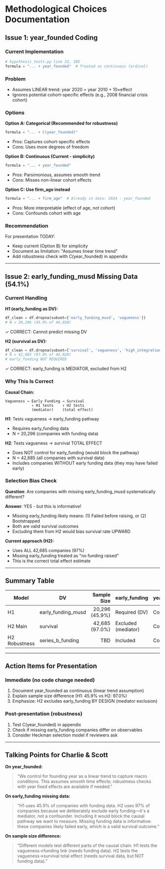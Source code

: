 # Methodological Choices Documentation

## Issue 1: year_founded Coding

### Current Implementation
```python
# hypothesis_tests.py line 33, 105
formula = "... + year_founded"  # Treated as continuous (ordinal)
```

### Problem
- Assumes LINEAR trend: year 2020 = year 2010 + 10×effect
- Ignores potential cohort-specific effects (e.g., 2008 financial crisis cohort)

### Options

**Option A: Categorical (Recommended for robustness)**
```python
formula = "... + C(year_founded)"
```
- Pros: Captures cohort-specific effects
- Cons: Uses more degrees of freedom

**Option B: Continuous (Current - simplicity)**
```python
formula = "... + year_founded"
```
- Pros: Parsimonious, assumes smooth trend
- Cons: Misses non-linear cohort effects

**Option C: Use firm_age instead**
```python
formula = "... + firm_age"  # Already in data: 2024 - year_founded
```
- Pros: More interpretable (effect of age, not cohort)
- Cons: Confounds cohort with age

### Recommendation
For presentation TODAY:
- Keep current (Option B) for simplicity
- Document as limitation: "Assumes linear time trend"
- Add robustness check with C(year_founded) in appendix

---

## Issue 2: early_funding_musd Missing Data (54.1%)

### Current Handling

**H1 (early_funding as DV):**
```python
df_clean = df.dropna(subset=['early_funding_musd', 'vagueness'])
# N = 20,296 (45.9% of 44,020)
```
✓ CORRECT: Cannot predict missing DV

**H2 (survival as DV):**
```python
df_clean = df.dropna(subset=['survival', 'vagueness', 'high_integration_cost'])
# N = 42,685 (97.0% of 44,020)
# early_funding NOT REQUIRED
```
✓ CORRECT: early_funding is MEDIATOR, excluded from H2

### Why This Is Correct

**Causal Chain:**
```
Vagueness → Early Funding → Survival
            ↑ H1 tests    ↑ H2 tests
            (mediator)    (total effect)
```

**H1**: Tests vagueness → early_funding pathway
- Requires early_funding data
- N = 20,296 (companies with funding data)

**H2**: Tests vagueness → survival TOTAL EFFECT
- Does NOT control for early_funding (would block the pathway)
- N = 42,685 (all companies with survival data)
- Includes companies WITHOUT early funding data (they may have failed early)

### Selection Bias Check

**Question**: Are companies with missing early_funding_musd systematically different?

**Answer**: YES - but this is informative!
- Missing early_funding likely means: (1) Failed before raising, or (2) Bootstrapped
- Both are valid survival outcomes
- Excluding them from H2 would bias survival rate UPWARD

**Current approach (H2):**
- Uses ALL 42,685 companies (97%)
- Missing early_funding treated as "no funding raised"
- This is the correct total effect estimate

---

## Summary Table

| Model | DV | Sample Size | early_funding | year_founded |
|-------|----|-----------:|---------------|--------------|
| H1 | early_funding_musd | 20,296 (45.9%) | Required (DV) | Continuous |
| H2 Main | survival | 42,685 (97.0%) | Excluded (mediator) | Continuous |
| H2 Robustness | series_b_funding | TBD | Included | Continuous |

---

## Action Items for Presentation

### Immediate (no code change needed)
1. Document year_founded as continuous (linear trend assumption)
2. Explain sample size difference (H1: 45.9% vs H2: 97.0%)
3. Emphasize: H2 excludes early_funding BY DESIGN (mediator exclusion)

### Post-presentation (robustness)
1. Test C(year_founded) in appendix
2. Check if missing early_funding companies differ on observables
3. Consider Heckman selection model if reviewers ask

---

## Talking Points for Charlie & Scott

**On year_founded:**
> "We control for founding year as a linear trend to capture macro conditions.
> This assumes smooth time effects; robustness checks with year fixed effects
> are available if needed."

**On early_funding missing data:**
> "H1 uses 45.9% of companies with funding data. H2 uses 97% of companies
> because we deliberately exclude early funding—it's a mediator, not a
> confounder. Including it would block the causal pathway we want to measure.
> Missing funding data is informative: these companies likely failed early,
> which is a valid survival outcome."

**On sample size difference:**
> "Different models test different parts of the causal chain. H1 tests the
> vagueness→funding link (needs funding data). H2 tests the vagueness→survival
> total effect (needs survival data, but NOT funding data)."
